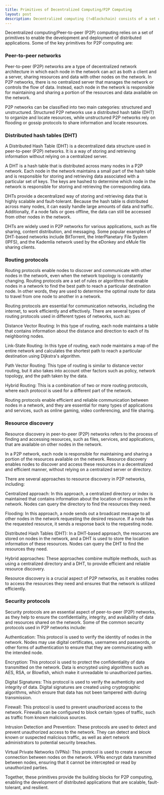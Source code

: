 ```yaml
---
title: Primitives of Decentralized Computing/P2P Computing
layout: post
description: Decentralized computing (!=Blockchain) consists of a set of tools to perform computing activities without a server. We look at what is the most basic set of primitives from which generic decentralized computing platforms can be constructed.
---
```

Decentralized computing/Peer-to-peer (P2P) computing relies on a set of primitives to enable the development and deployment of distributed applications. Some of the key primitives for P2P computing are:

### Peer-to-peer networks

Peer-to-peer (P2P) networks are a type of decentralized network architecture in which each node in the network can act as both a client and a server, sharing resources and data with other nodes on the network. In P2P networks, there is no centralized server that manages the network or controls the flow of data. Instead, each node in the network is responsible for maintaining and sharing a portion of the resources and data available on the network.

P2P networks can be classified into two main categories: structured and unstructured. Structured P2P networks use a distributed hash table (DHT) to organize and locate resources, while unstructured P2P networks rely on flooding or gossip protocols to share information and locate resources.


### Distributed hash tables (DHT)

A Distributed Hash Table (DHT) is a decentralized data structure used in peer-to-peer (P2P) networks. It is a way of storing and retrieving information without relying on a centralized server.

A DHT is a hash table that is distributed across many nodes in a P2P network. Each node in the network maintains a small part of the hash table and is responsible for storing and retrieving data associated with a particular set of keys. The keys are hashed to determine which node in the network is responsible for storing and retrieving the corresponding data.

DHTs provide a decentralized way of storing and retrieving data that is highly scalable and fault-tolerant. Because the hash table is distributed across many nodes, it can easily handle large amounts of data and traffic. Additionally, if a node fails or goes offline, the data can still be accessed from other nodes in the network.

DHTs are widely used in P2P networks for various applications, such as file sharing, content distribution, and messaging. Some popular examples of DHT-based networks include BitTorrent, the InterPlanetary File System (IPFS), and the Kademlia network used by the eDonkey and eMule file sharing clients.


### Routing protocols

Routing protocols enable nodes to discover and communicate with other nodes in the network, even when the network topology is constantly changing. Routing protocols are a set of rules or algorithms that enable nodes in a network to find the best path to reach a particular destination node. In other words, they are used to determine the optimal route for data to travel from one node to another in a network.

Routing protocols are essential for communication networks, including the internet, to work efficiently and effectively. There are several types of routing protocols used in different types of networks, such as:

Distance Vector Routing: In this type of routing, each node maintains a table that contains information about the distance and direction to each of its neighboring nodes.

Link-State Routing: In this type of routing, each node maintains a map of the entire network and calculates the shortest path to reach a particular destination using Dijkstra's algorithm.

Path Vector Routing: This type of routing is similar to distance vector routing, but it also takes into account other factors such as policy, network topology, and the path taken by the data.

Hybrid Routing: This is a combination of two or more routing protocols, where each protocol is used for a different part of the network.

Routing protocols enable efficient and reliable communication between nodes in a network, and they are essential for many types of applications and services, such as online gaming, video conferencing, and file sharing.

### Resource discovery

Resource discovery in peer-to-peer (P2P) networks refers to the process of finding and accessing resources, such as files, services, and applications, that are available on other nodes in the network.

In a P2P network, each node is responsible for maintaining and sharing a portion of the resources available on the network. Resource discovery enables nodes to discover and access these resources in a decentralized and efficient manner, without relying on a centralized server or directory.

There are several approaches to resource discovery in P2P networks, including:

Centralized approach: In this approach, a centralized directory or index is maintained that contains information about the location of resources in the network. Nodes can query the directory to find the resources they need.

Flooding: In this approach, a node sends out a broadcast message to all other nodes in the network requesting the desired resource. If a node has the requested resource, it sends a response back to the requesting node.

Distributed Hash Tables (DHT): In a DHT-based approach, the resources are stored on nodes in the network, and a DHT is used to store the location information of these resources. Nodes can query the DHT to find the resources they need.

Hybrid approaches: These approaches combine multiple methods, such as using a centralized directory and a DHT, to provide efficient and reliable resource discovery.

Resource discovery is a crucial aspect of P2P networks, as it enables nodes to access the resources they need and ensures that the network is utilized efficiently.

### Security protocols

Security protocols are an essential aspect of peer-to-peer (P2P) networks, as they help to ensure the confidentiality, integrity, and availability of data and resources shared on the network. Some of the common security protocols used in P2P networks include:

Authentication: This protocol is used to verify the identity of nodes in the network. Nodes may use digital certificates, usernames and passwords, or other forms of authentication to ensure that they are communicating with the intended node.

Encryption: This protocol is used to protect the confidentiality of data transmitted on the network. Data is encrypted using algorithms such as AES, RSA, or Blowfish, which make it unreadable to unauthorized parties.

Digital Signatures: This protocol is used to verify the authenticity and integrity of data. Digital signatures are created using cryptographic algorithms, which ensure that data has not been tampered with during transmission.

Firewall: This protocol is used to prevent unauthorized access to the network. Firewalls can be configured to block certain types of traffic, such as traffic from known malicious sources.

Intrusion Detection and Prevention: These protocols are used to detect and prevent unauthorized access to the network. They can detect and block known or suspected malicious traffic, as well as alert network administrators to potential security breaches.

Virtual Private Networks (VPNs): This protocol is used to create a secure connection between nodes on the network. VPNs encrypt data transmitted between nodes, ensuring that it cannot be intercepted or read by unauthorized parties.

Together, these primitives provide the building blocks for P2P computing, enabling the development of distributed applications that are scalable, fault-tolerant, and resilient.





